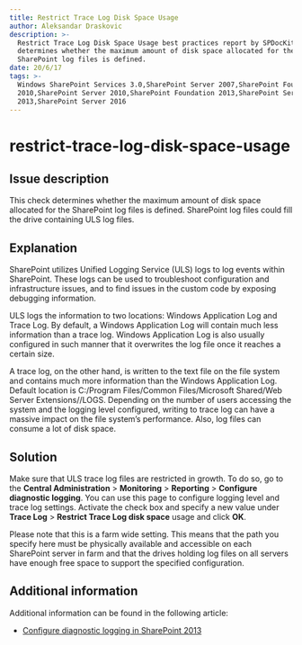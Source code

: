 ```yaml
---
title: Restrict Trace Log Disk Space Usage
author: Aleksandar Draskovic
description: >-
  Restrict Trace Log Disk Space Usage best practices report by SPDocKit
  determines whether the maximum amount of disk space allocated for the
  SharePoint log files is defined.
date: 20/6/17
tags: >-
  Windows SharePoint Services 3.0,SharePoint Server 2007,SharePoint Foundation
  2010,SharePoint Server 2010,SharePoint Foundation 2013,SharePoint Server
  2013,SharePoint Server 2016
---
```


# restrict-trace-log-disk-space-usage

## Issue description

This check determines whether the maximum amount of disk space allocated for the SharePoint log files is defined. SharePoint log files could fill the drive containing ULS log files.

## Explanation

SharePoint utilizes Unified Logging Service \(ULS\) logs to log events within SharePoint. These logs can be used to troubleshoot configuration and infrastructure issues, and to find issues in the custom code by exposing debugging information.

ULS logs the information to two locations: Windows Application Log and Trace Log. By default, a Windows Application Log will contain much less information than a trace log. Windows Application Log is also usually configured in such manner that it overwrites the log file once it reaches a certain size.

A trace log, on the other hand, is written to the text file on the file system and contains much more information than the Windows Application Log. Default location is C:/Program Files/Common Files/Microsoft Shared/Web Server Extensions//LOGS. Depending on the number of users accessing the system and the logging level configured, writing to trace log can have a massive impact on the file system’s performance. Also, log files can consume a lot of disk space.

## Solution

Make sure that ULS trace log files are restricted in growth. To do so, go to the **Central Administration** &gt; **Monitoring** &gt; **Reporting** &gt; **Configure diagnostic logging**. You can use this page to configure logging level and trace log settings. Activate the check box and specify a new value under **Trace Log** &gt; **Restrict Trace Log disk space** usage and click **OK**.

Please note that this is a farm wide setting. This means that the path you specify here must be physically available and accessible on each SharePoint server in farm and that the drives holding log files on all servers have enough free space to support the specified configuration.

## Additional information

Additional information can be found in the following article:

* [Configure diagnostic logging in SharePoint 2013](https://technet.microsoft.com/en-us/library/ee748656.aspx)


